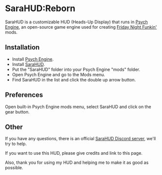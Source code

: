 # SaraHUD:Reborn

SaraHUD is a customizable HUD (Heads-Up Display) that runs in [Psych Engine](https://github.com/ShadowMario/FNF-PsychEngine), an open-source game engine used for creating [Friday Night Funkin'](https://github.com/FunkinCrew/Funkin) mods.
## Installation

- Install [Psych Engine](https://github.com/ShadowMario/FNF-PsychEngine).
- Install [SaraHUD](https://github.com/Novikond/sarahud-reborn).
- Put the "SaraHUD" folder into your Psych Engine "mods" folder.
- Open Psych Engine and go to the Mods menu.
- Find SaraHUD in the list and click the double up arrow button.
## Preferences

Open built-in Psych Engine mods menu, select SaraHUD and click on the gear button.
## Other

If you have any questions, there is an official [SaraHUD Discord server](https://discord.gg/T4AzfvsXtb), we'll try to help.

If you want to use this HUD, please give credits and link to this page.

Also, thank you for using my HUD and helping me to make it as good as possible.
